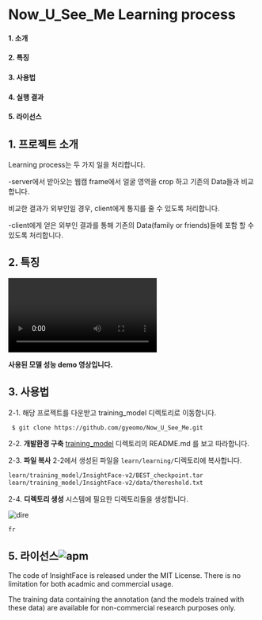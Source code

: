 # Now_U_See_Me Learning process

#### 1. 소개

#### 2. 특징

#### 3. 사용법

#### 4. 실행 결과

#### 5. 라이선스



## 1. 프로젝트 소개

Learning process는 두 가지 일을 처리합니다.

-server에서 받아오는 웹캠 frame에서 얼굴 영역을 crop 하고 기존의 Data들과 비교합니다.

비교한 결과가 외부인일 경우, client에게 통지를 줄 수 있도록 처리합니다.

-client에게 얻은 외부인 결과를 통해 기존의 Data(family or friends)들에 포함 할 수 있도록 처리합니다.

## 2. 특징

<video src="./readme_image/real_time_face_cam.mp4"></video>

**사용된 모델 성능 demo 영상입니다.**



## 3. 사용법

2-1. 해당 프로젝트를 다운받고 training_model 디렉토리로 이동합니다.

```bash
 $ git clone https://github.com/gyeomo/Now_U_See_Me.git
```

2-2. **개발환경 구축** [training_model](https://github.com/gyeomo/Now_U_See_Me/tree/master/learn/training_model) 디렉토리의 README.md 를 보고 따라합니다.

2-3. **파일 복사**  2-2에서 생성된 파일을 `learn/learning/`디렉토리에 복사합니다.

```bash
learn/training_model/InsightFace-v2/BEST_checkpoint.tar
learn/training_model/InsightFace-v2/data/thereshold.txt
```

2-4. **디렉토리 생성** 시스템에 필요한 디렉토리들을 생성합니다.

![dire](/home/lmrider/Desktop/readme_image/dire.png)

```
fr
```



## 5. 라이선스![apm](https://img.shields.io/apm/l/vim-mode.svg)

The code of InsightFace is released under the MIT License. There is no limitation for both acadmic and commercial usage.

The training data containing the annotation (and the models trained with these data) are available for non-commercial research purposes only.

















